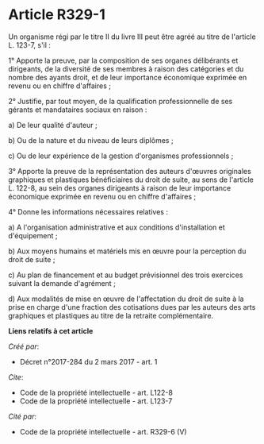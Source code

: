 # Article R329-1

Un organisme régi par le titre II du livre III peut être agréé au titre de l'article L. 123-7, s'il : 

1° Apporte la preuve, par la composition de ses organes délibérants et dirigeants, de la diversité de ses membres à raison
des catégories et du nombre des ayants droit, et de leur importance économique exprimée en revenu ou en chiffre d'affaires ; 

2° Justifie, par tout moyen, de la qualification professionnelle de ses gérants et mandataires sociaux en raison : 

a) De leur qualité d'auteur ; 

b) Ou de la nature et du niveau de leurs diplômes ; 

c) Ou de leur expérience de la gestion d'organismes professionnels ; 

3° Apporte la preuve de la représentation des auteurs d'œuvres originales graphiques et plastiques bénéficiaires du droit de
suite, au sens de l'article L. 122-8, au sein des organes dirigeants à raison de leur importance économique exprimée en
revenu ou en chiffre d'affaires ; 

4° Donne les informations nécessaires relatives : 

a) A l'organisation administrative et aux conditions d'installation et d'équipement ; 

b) Aux moyens humains et matériels mis en œuvre pour la perception du droit de suite ; 

c) Au plan de financement et au budget prévisionnel des trois exercices suivant la demande d'agrément ; 

d) Aux modalités de mise en œuvre de l'affectation du droit de suite à la prise en charge d'une fraction des cotisations dues
par les auteurs des arts graphiques et plastiques au titre de la retraite complémentaire.

**Liens relatifs à cet article**

_Créé par_:

  - Décret n°2017-284 du 2 mars 2017 - art. 1

_Cite_:

  - Code de la propriété intellectuelle - art. L122-8
  - Code de la propriété intellectuelle - art. L123-7

_Cité par_:

  - Code de la propriété intellectuelle - art. R329-6 (V)
